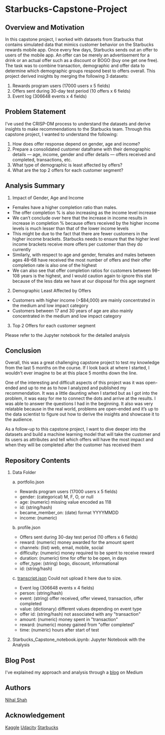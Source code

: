 # Starbucks-Capstone-Project

## Overview and Motivation

In this capstone project, I worked with datasets from Starbucks that contains simulated data that mimics customer behavior on the Starbucks rewards mobile app. Once every few days, Starbucks sends out an offer to users of the mobile app. An offer can be merely an advertisement for a drink or an actual offer such as a discount or BOGO (buy one get one free). The task was to combine transaction, demographic and offer data to determine which demographic groups respond best to offers overall. This project derived insights by merging the following 3 datasets:

1. Rewards program users (17000 users x 5 fields)
2. Offers sent during 30-day test period (10 offers x 6 fields)
3. Event log (306648 events x 4 fields)

## Problem Statement

I’ve used the CRISP-DM process to understand the datasets and derive insights to make recommendations to the Starbucks team. Through this capstone project, I wanted to understand the following:

1. How does offer response depend on gender, age and income?
2. Prepare a consolidated customer dataframe with their demographic details — age, income, gender and offer details — offers received and completed, transactions, etc.
3. What type of demographic is least affected by offers?
4. What are the top 2 offers for each customer segment?

## Analysis Summary

1. Impact of Gender, Age and Income

- Females have a higher completion ratio than males. 
- The offer completion % is also increasing as the income level increase
- We can’t conclude over here that the increase in income results in increase in completion % because offers received by the higher income levels is much lesser than that of the lower income levels
- This might be due to the fact that there are fewer customers in the higher income brackets. Starbucks needs to ensure that the higher level income brackets receive more offers per customer than they do currently
- Similarly, with respect to age and gender, females and males between ages 48–68 have received the most number of offers and their offer completion rate is also one of the highest
- We can also see that offer completion ratios for customers between 98–108 years is the highest, and I would caution again to ignore this stat because of the less data we have at our disposal for this age segment

2. Demographic Least Affected by Offers

- Customers with higher income (>$84,000) are mainly concentrated in the medium and low impact category
- Customers between 17 and 30 years of age are also mainly concentrated in the medium and low impact category

3. Top 2 Offers for each customer segment

Please refer to the Jupyter notebook for the detailed analysis

## Conclusion

Overall, this was a great challenging capstone project to test my knowledge from the last 5 months on the course. If I look back at where I started, I wouldn’t ever imagine to be at this place 5 months down the line.

One of the interesting and difficult aspects of this project was it was open-ended and up to me as to how I analyzed and published my recommendation. It was a little daunting when I started but as I got into the problem, it was easy for me to connect the dots and arrive at the results. I was able to answer the questions I had in the beginning. It also was very relatable because in the real world, problems are open-ended and it’s up to the data scientist to figure out how to derive the insights and showcase it to the audience.

As a follow-up to this capstone project, I want to dive deeper into the datasets and build a machine learning model that will take the customer and its users as attributes and tell which offers will have the most impact and when they will be completed after the customer has received them

## Repository Contents

1. Data Folder

   a. portfolio.json
      * Rewards program users (17000 users x 5 fields)
      * gender: (categorical) M, F, O, or null
      * age: (numeric) missing value encoded as 118
      * id: (string/hash)
      * became_member_on: (date) format YYYYMMDD
      * income: (numeric)
   
   b. profile.json
      * Offers sent during 30-day test period (10 offers x 6 fields)
      * reward: (numeric) money awarded for the amount spent
      * channels: (list) web, email, mobile, social
      * difficulty: (numeric) money required to be spent to receive reward
      * duration: (numeric) time for offer to be open, in days
      * offer_type: (string) bogo, discount, informational
      * id: (string/hash)
   
   c. [transcript.json](https://www.kaggle.com/blacktile/starbucks-app-customer-reward-program-data) Could not upload it here due to size.
      * Event log (306648 events x 4 fields)
      * person: (string/hash)
      * event: (string) offer received, offer viewed, transaction, offer completed
      * value: (dictionary) different values depending on event type
      * offer id: (string/hash) not associated with any "transaction"
      * amount: (numeric) money spent in "transaction"
      * reward: (numeric) money gained from "offer completed"
      * time: (numeric) hours after start of test
      
 2. Starbucks_Capstone_notebook.ipynb: Jupyter Notebook with the Analysis

## Blog Post

I've explained my approach and analysis through a [blog](https://nihalshah1996.medium.com/starbucks-capstone-project-b78d7752d1e4) on Medium

## Authors

[Nihal Shah](https://github.com/NIHALDSM10)


## Acknowledgement

[Kaggle](https://www.kaggle.com/blacktile/starbucks-app-customer-reward-program-data)
[Udacity](https://www.udacity.com/)
[Starbucks](https://www.starbucks.com/)

